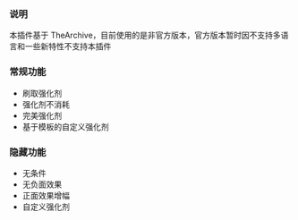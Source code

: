 ﻿### 说明
本插件基于 TheArchive，目前使用的是非官方版本，官方版本暂时因不支持多语言和一些新特性不支持本插件

### 常规功能
 - 刷取强化剂
 - 强化剂不消耗
 - 完美强化剂
 - 基于模板的自定义强化剂

### 隐藏功能
 - 无条件
 - 无负面效果
 - 正面效果增幅
 - 自定义强化剂